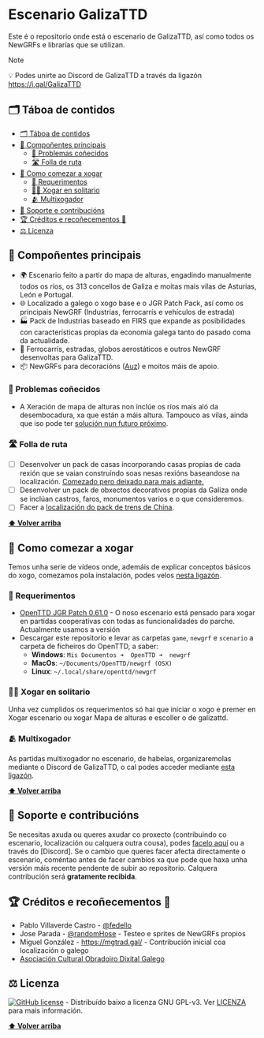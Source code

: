 # Escenario GalizaTTD

Este é o repositorio onde está o escenario de GalizaTTD, así como todos os NewGRFs e librarías que se utilizan.

> [!NOTE]
> 💡 Podes unirte ao Discord de GalizaTTD a través da ligazón https://i.gal/GalizaTTD

<!--  https://github.com/orgs/community/discussions/16925 -->

## 🗂️ Táboa de contidos

   * [🗂️ Táboa de contidos](#️-táboa-de-contidos)
   * [🌈 Compoñentes principais](#-compoñentes-principais)
      * [🐛 Problemas coñecidos](#-problemas-coñecidos)
      * [🛣️ Folla de ruta](#️-folla-de-ruta)
   * [🚀 Como comezar a xogar](#-como-comezar-a-xogar)
      * [🧩 Requerimentos](#-requerimentos)
      * [🧑‍🦱 Xogar en solitario](#-xogar-en-solitario)
      * [🫂 Multixogador](#-multixogador)
   * [🙋 Soporte e contribucións](#-soporte-e-contribucións)
   * [🏆 Créditos e recoñecementos 🙏](#-créditos-e-recoñecementos-)
   * [⚖️ Licenza](#️-licenza)

<!-- Created by https://github.com/ekalinin/github-markdown-toc -->

## 🌈 Compoñentes principais

- 🌍 Escenario feito a partir do mapa de alturas, engadindo manualmente todos os ríos, os 313 concellos de Galiza e moitas mais vilas de Asturias, León e Portugal.
- 🌐 Localizado a galego o xogo base e o JGR Patch Pack, así como os principais NewGRF (Industrias, ferrocarrís e vehículos de estrada)
- 🏭 Pack de Industrias baseado en FIRS que expande as posibilidades con características propias da economía galega tanto do pasado coma da actualidade.
- 🚆 Ferrocarrís, estradas, globos aerostáticos e outros NewGRF desenvoltas para GalizaTTD.
- 📦 NewGRFs para decoracións ([Auz](https://www.tt-forums.net/viewtopic.php?p=1263935#p1263935)) e moitos máis de apoio.

### 🐛 Problemas coñecidos

- A Xeración de mapa de alturas non inclúe os ríos mais aló da desembocadura, xa que están a máis altura. Tampouco as vilas, ainda que iso pode ter [solución nun futuro próximo](https://github.com/OpenTTD/OpenTTD/pull/10409).

### 🛣️ Folla de ruta

- [ ] Desenvolver un pack de casas incorporando casas propias de cada rexión que se vaian construíndo soas nesas rexións baseandose na localización. [Comezado pero deixado para mais adiante.](https://github.com/GalizaTTD/galician-houses)
- [ ] Desenvolver un pack de obxectos decorativos propias da Galiza onde se inclúan castros, faros, monumentos varios e o que consideremos.
- [ ] Facer a [localización do pack de trens de China](https://github.com/OpenTTD-China-Set/China-Set-Trains/blob/main/docs/str.CSV).

**[⬆️ Volver arriba](#escenario-galizattd)**

## 🚀 Como comezar a xogar

Temos unha serie de vídeos onde, ademáis de explicar conceptos básicos do xogo, comezamos pola instalación, podes velos [nesta ligazón](https://i.gal/titoriaisGalizaTTD).

### 🧩 Requerimentos

- [OpenTTD JGR Patch 0.61.0](https://github.com/JGRennison/OpenTTD-patches/releases/tag/jgrpp-0.61.0) - O noso escenario está pensado para xogar en partidas cooperativas con todas as funcionalidades do parche. Actualmente usamos a versión 
- Descargar este repositorio e levar as carpetas `game`, `newgrf` e `scenario` a carpeta de ficheiros do OpenTTD, a saber:
  - **Windows**: `Mis Documentos ➜  OpenTTD ➜  newgrf`
  - **MacOs**: `~/Documents/OpenTTD/newgrf (OSX)`
  - **Linux**: `~/.local/share/openttd/newgrf`
### 🧑‍🦱 Xogar en solitario
Unha vez cumplidos os requerimentos só hai que iniciar o xogo e premer en Xogar escenario ou xogar Mapa de alturas e escoller o de galizattd.
### 🫂 Multixogador
As partidas multixogador no escenario, de habelas, organizaremolas mediante o Discord de GalizaTTD, o cal podes acceder mediante [esta ligazón](https://i.gal/GalizaTTD).

**[⬆️ Volver arriba](#escenario-galizattd)**

<!-- CONTRIBUTING -->

## 🙋 Soporte e contribucións

Se necesitas axuda ou queres axudar co proxecto (contribuindo co escenario, localización ou calquera outra cousa), podes [facelo aquí][issues-url] ou a través do [Discord]. Se o cambio que queres facer afecta directamente o escenario, coméntao antes de facer cambios xa que pode que haxa unha versión máis recente pendente de subir ao repositorio. Calquera contribución será **gratamente recibida**.

## 🏆 Créditos e recoñecementos 🙏

- Pablo Villaverde Castro - [@fedello](https://mastodon.gal/@fedello)
- Jose Parada - [@randomHose](https://mastodon.gal/@randomHose) - Testeo e sprites de NewGRFs propios
- Miguel González - https://mgtrad.gal/ - Contribución inicial coa localización o galego
- [Asociación Cultural Obradoiro Dixital Galego](https://obradoirodixitalgalego.gal)

## ⚖️ Licenza

[![GitHub license][license-shield]][license-url] - Distribuído baixo a licenza GNU GPL-v3. Ver [LICENZA][license-url] para mais información.

<!-- MARKDOWN LINKS & IMAGES -->
<!-- https://www.markdownguide.org/basic-syntax/#reference-style-links -->
[license-shield]: https://img.shields.io/badge/license-GNU%20GPL--v3-brightgreen
[license-url]: https://github.com/GalizaTTD/escenario/blob/main/LICENSE
[project-url]: https://github.com/GalizaTTD/escenario
[issues-url]: https://github.com/GalizaTTD/escenario/issues

**[⬆️ Volver arriba](#escenario-galizattd)**